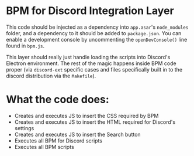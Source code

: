 # BPM for Discord Integration Layer

This code should be injected as a dependency into `app.asar`'s `node_modules` folder, and a dependency to it should be added to `package.json`.  You can enable a development console by uncommenting the `openDevConsole()` line found in `bpm.js`.

This layer should really just handle loading the scripts into Discord's Electron environment.  The rest of the magic happens inside BPM code proper (via `discord-ext` specific cases and files specifically built in to the discord distribution via the `Makefile`).

# What the code does:

* Creates and executes JS to insert the CSS required by BPM
* Creates and executes JS to insert the HTML required for Discord's settings
* Creates and executes JS to insert the Search button
* Executes all BPM for Discord scripts
* Executes all BPM scripts

